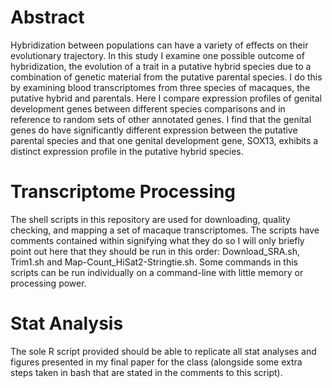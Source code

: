 # Abstract
Hybridization between populations can have a variety of effects on their evolutionary trajectory. In this study I examine one possible outcome of hybridization, the evolution of a trait in a putative hybrid species due to a combination of genetic material from the putative parental species. I do this by examining blood transcriptomes from three species of macaques, the putative hybrid and parentals. Here I compare expression profiles of genital development genes between different species comparisons and in reference to random sets of other annotated genes. I find that the genital genes do have significantly different expression between the putative parental species and that one genital development gene, SOX13, exhibits a distinct expression profile in the putative hybrid species.


# Transcriptome Processing
The shell scripts in this repository are used for downloading, quality checking, and mapping a set of macaque transcriptomes. The scripts have comments contained within signifying what they do so I will only briefly point out here that they should be run in this order: Download_SRA.sh, Trim1.sh and Map-Count_HiSat2-Stringtie.sh. Some commands in this scripts can be run individually on a command-line with little memory or processing power.

# Stat Analysis
The sole R script provided should be able to replicate all stat analyses and figures presented in my final paper for the class (alongside some extra steps taken in bash that are stated in the comments to this script).